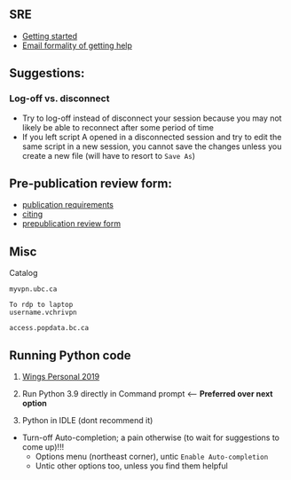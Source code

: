 
## SRE

- [Getting started](getting_started.md)
- [Email formality of getting help](help.md)

## Suggestions:

### Log-off vs. disconnect  
- Try to log-off instead of disconnect your session because you may not likely be able to reconnect after some period of time
- If you left script A opened in a disconnected session and try to edit the same script in a new session, you cannot save the changes unless you create a new file (will have to resort to ```Save As```) 

## Pre-publication review form:

- [publication requirements](https://www.popdata.bc.ca/publishing_research_materials)
- [citing](https://www.popdata.bc.ca/publishing_research_materials/citingsources)
- [prepublication review form](https://www.popdata.bc.ca/publishing_research_materials/forms/prepublicdisclosure_review)


## Misc

Catalog

```
myvpn.ubc.ca 

To rdp to laptop
username.vchrivpn
```

```
access.popdata.bc.ca
```


## Running Python code

1. [Wings Personal 2019](wings.md)

2. Run Python 3.9 directly in Command prompt  <-- **Preferred over next option**

3. Python in IDLE (dont recommend it)

- Turn-off Auto-completion; a pain otherwise (to wait for suggestions to come up)!!!
  - Options menu (northeast corner), untic ```Enable Auto-completion```
  - Untic other options too, unless you find them helpful
